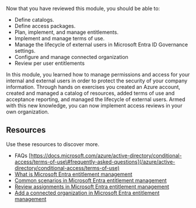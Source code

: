 Now that you have reviewed this module, you should be able to:

 -  Define catalogs.
 -  Define access packages.
 -  Plan, implement, and manage entitlements.
 -  Implement and manage terms of use.
 -  Manage the lifecycle of external users in Microsoft Entra ID Governance settings.
 -  Configure and manage connected organization
 -  Review per user entitlements

In this module, you learned how to manage permissions and access for your internal and external users in order to protect the security of your company information. Through hands on exercises you created an Azure account, created and managed a catalog of resources, added terms of use and acceptance reporting, and managed the lifecycle of external users. Armed with this new knowledge, you can now implement access reviews in your own organization.

## Resources

Use these resources to discover more.

 -  FAQs [https://docs.microsoft.com/azure/active-directory/conditional-access/terms-of-use\#frequently-asked-questions](/azure/active-directory/conditional-access/terms-of-use)
 -  [What is Microsoft Entra entitlement management](/azure/active-directory/governance/entitlement-management-overview)
 -  [Common scenarios in Microsoft Entra entitlement management](/azure/active-directory/governance/entitlement-management-scenarios)
 -  [Review assignments in Microsoft Entra entitlement management](/azure/active-directory/governance/entitlement-management-access-package-assignments)
 -  [Add a connected organization in Microsoft Entra entitlement management](/azure/active-directory/governance/entitlement-management-organization)

